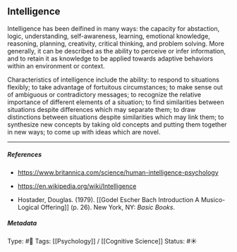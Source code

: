 ## Intelligence  # 

Intelligence has been deifined in many ways: the capacity for abstaction, logic, understanding, self-awareness, learning, emotional knowledge, reasoning, planning, creativity, critical thinking, and problem solving. More generally, it can be described as the ability to perceive or infer information, and to retain it as knowledge to be applied towards adaptive behaviors within an environment or context.

Characteristics of intelligence include the ability: to respond to situations flexibly; to take advantage of fortuitous circumstances; to make sense out of ambiguous or contradictory messages; to recognize the relative importance of different elements of a situation; to find similarities between situations despite differences which may separate them; to draw distinctions between situations despite similarities which may link them; to synthesize new concepts by taking old concepts and putting them together in new ways; to come up with ideas which are novel.

___

##### References

- https://www.britannica.com/science/human-intelligence-psychology

- https://en.wikipedia.org/wiki/Intelligence

- Hostader, Douglas. (1979). [[Godel Escher Bach Introduction A Musico-Logical Offering]] (p. 26). New York, NY: _Basic Books_.

##### Metadata

Type: #🔴 
Tags: [[Psychology]] / [[Cognitive Science]]
Status: #☀️ 